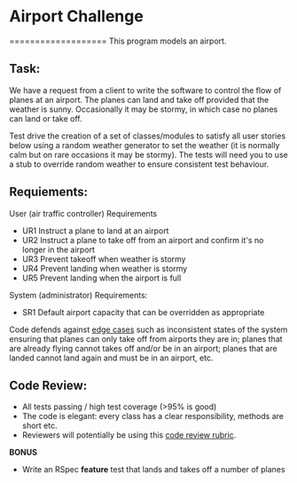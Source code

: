 # Airport Challenge
===================
This program models an airport.  

## Task:
We have a request from a client to write the software to control the flow of planes at an airport. The planes can land and take off provided that the weather is sunny. Occasionally it may be stormy, in which case no planes can land or take off.  

Test drive the creation of a set of classes/modules to satisfy all user stories below using a random weather generator to set the weather (it is normally calm but on rare occasions it may be stormy). The tests will need you to use a stub to override random weather to ensure consistent test behaviour.

## Requiements: 
User (air traffic controller) Requirements
* UR1 Instruct a plane to land at an airport
* UR2 Instruct a plane to take off from an airport and confirm it's no longer in the airport
* UR3 Prevent takeoff when weather is stormy 
* UR4 Prevent landing when weather is stormy 
* UR5 Prevent landing when the airport is full 

System (administrator) Requirements:
* SR1 Default airport capacity that can be overridden as appropriate

Code defends against [edge cases](http://programmers.stackexchange.com/questions/125587/what-are-the-difference-between-an-edge-case-a-corner-case-a-base-case-and-a-b) such as inconsistent states of the system ensuring that planes can only take off from airports they are in; planes that are already flying cannot takes off and/or be in an airport; planes that are landed cannot land again and must be in an airport, etc.

## Code Review:
- All tests passing / high test coverage (>95% is good)
- The code is elegant: every class has a clear responsibility, methods are short etc.
- Reviewers will potentially be using this [code review rubric](docs/review.md).  

**BONUS**

* Write an RSpec **feature** test that lands and takes off a number of planes
